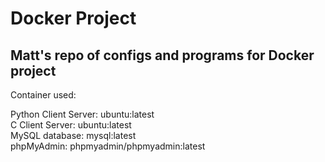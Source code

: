 # Docker Project

Matt's repo of configs and programs for Docker project
---

Container used:

Python Client Server: ubuntu:latest\
C Client Server: ubuntu:latest\
MySQL database: mysql:latest\
phpMyAdmin: phpmyadmin/phpmyadmin:latest
